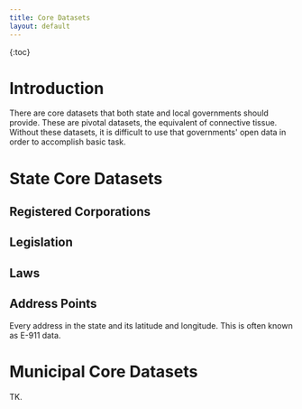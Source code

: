 ```yaml
---
title: Core Datasets
layout: default
---
```


{:toc}

# Introduction

There are core datasets that both state and local governments should provide. These are pivotal datasets, the equivalent of connective tissue. Without these datasets, it is difficult to use that governments' open data in order to accomplish basic task.

# State Core Datasets

## Registered Corporations

## Legislation

## Laws

## Address Points

Every address in the state and its latitude and longitude. This is often known as E-911 data.

# Municipal Core Datasets

TK.
